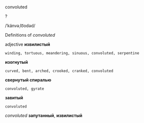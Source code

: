 convoluted

?

/ˈkänvəˌlo͞odəd/

Definitions of _convoluted_

adjective
**извилистый**

    winding, tortuous, meandering, sinuous, convoluted, serpentine
**изогнутый**

    curved, bent, arched, crooked, cranked, convoluted
**свернутый спиралью**

    convoluted, gyrate
**завитый**

    convoluted

_convoluted_
**запутанный**, **извилистый**